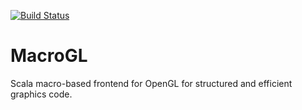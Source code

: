 [![Build Status](https://ci.storm-enroute.com:8080/job/public-macrogl/badge/icon)](https://ci.storm-enroute.com:8080/job/public-macrogl/)


MacroGL
=======

Scala macro-based frontend for OpenGL for structured and efficient graphics code.



